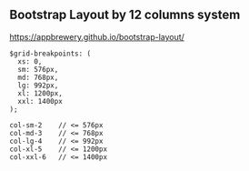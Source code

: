 ## Bootstrap Layout by 12 columns system

https://appbrewery.github.io/bootstrap-layout/

```
$grid-breakpoints: (
  xs: 0,
  sm: 576px,
  md: 768px,
  lg: 992px,
  xl: 1200px,
  xxl: 1400px
);
```

```
col-sm-2    // <= 576px
col-md-3    // <= 768px
col-lg-4    // <= 992px
col-xl-5    // <= 1200px
col-xxl-6   // <= 1400px

```
